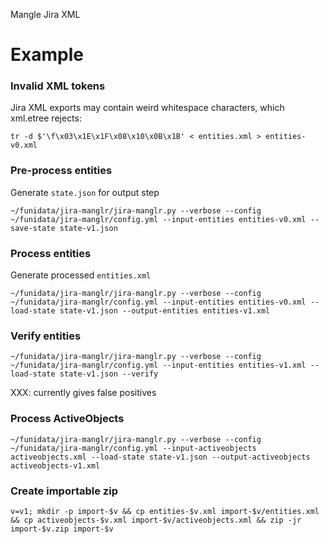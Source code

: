 Mangle Jira XML

# Example

### Invalid XML tokens

Jira XML exports may contain weird whitespace characters, which xml.etree rejects:

    tr -d $'\f\x03\x1E\x1F\x08\x10\x0B\x1B' < entities.xml > entities-v0.xml

### Pre-process entities

Generate `state.json` for output step

    ~/funidata/jira-manglr/jira-manglr.py --verbose --config ~/funidata/jira-manglr/config.yml --input-entities entities-v0.xml --save-state state-v1.json

### Process entities

Generate processed `entities.xml`

    ~/funidata/jira-manglr/jira-manglr.py --verbose --config ~/funidata/jira-manglr/config.yml --input-entities entities-v0.xml --load-state state-v1.json --output-entities entities-v1.xml

### Verify entities

    ~/funidata/jira-manglr/jira-manglr.py --verbose --config ~/funidata/jira-manglr/config.yml --input-entities entities-v1.xml --load-state state-v1.json --verify

XXX: currently gives false positives

### Process ActiveObjects

    ~/funidata/jira-manglr/jira-manglr.py --verbose --config ~/funidata/jira-manglr/config.yml --input-activeobjects activeobjects.xml --load-state state-v1.json --output-activeobjects activeobjects-v1.xml

### Create importable zip

    v=v1; mkdir -p import-$v && cp entities-$v.xml import-$v/entities.xml && cp activeobjects-$v.xml import-$v/activeobjects.xml && zip -jr import-$v.zip import-$v
